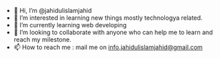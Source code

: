 - 👋 Hi, I’m @jahidulislamjahid
- 👀 I’m interested in learning new things mostly technologya related.
- 🌱 I’m currently learning web developing
- 💞️ I’m looking to collaborate with anyone who can help me to learn and reach my milestone.
- 📫 How to reach me : mail me on info.jahidulislamjahid@gmail.com

<!---
jahidulislamjahid/jahidulislamjahid is a ✨ special ✨ repository because its `README.md` (this file) appears on your GitHub profile.
You can click the Preview link to take a look at your changes.
--->
